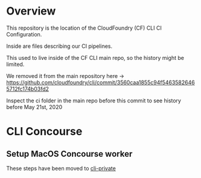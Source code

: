 # Overview

This repository is the location of the CloudFoundry (CF) CLI CI Configuration.

Inside are files describing our CI pipelines.

This used to live inside of the CF CLI main repo, so the history might be
limited.

We removed it from the main repository here -> https://github.com/cloudfoundry/cli/commit/3560caa1855c94f54635826465712fc174b03fd2

Inspect the ci folder in the main repo before this commit to see history before
May 21st, 2020



# CLI Concourse

## Setup MacOS Concourse worker
These steps have been moved to [cli-private](https://github.com/cloudfoundry/cli-private/blob/main/mac-worker-setup.md)
